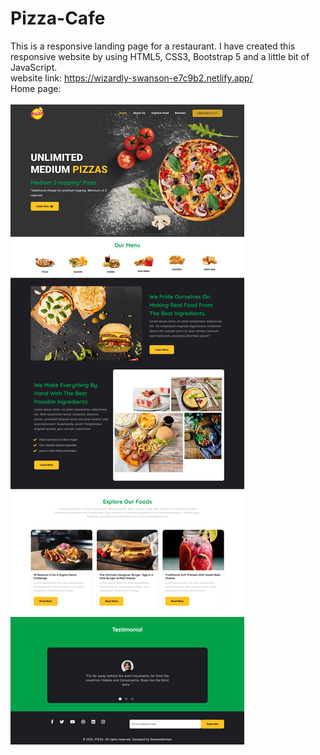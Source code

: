 # Pizza-Cafe
This is a responsive landing page for a restaurant. I have created this responsive website by using HTML5, CSS3, Bootstrap 5 and a little bit of JavaScript.
<br>
website link: https://wizardly-swanson-e7c9b2.netlify.app/
<br>
Home page:
<br>
<br>
<img src="https://github.com/ShawonBarman/Pizza-Cafe/blob/main/project_demo.png">
